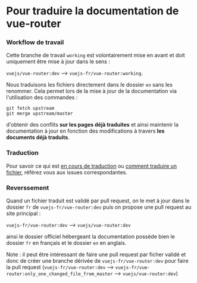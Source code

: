 # Pour traduire la documentation de vue-router

### Workflow de travail

Cette branche de travail `working` est volontairement mise en avant et doit uniquement être mise à jour dans le sens :

`vuejs/vue-router:dev` --> `vuejs-fr/vue-router:working`.

Nous traduisons les fichiers directement dans le dossier `en` sans les renommer. Cela permet lors de la mise à jour de la documentation via l'utilisation des commandes :

```
git fetch upstream
git merge upstream/master
```

d'obtenir des conflits **sur les pages déjà traduites** et ainsi maintenir la documentation à jour en fonction des modifications à travers **les documents déjà traduits**.

### Traduction

Pour savoir ce qui est [en cours de traduction](https://github.com/vuejs-fr/vue-router/issues/1) ou [comment traduire un fichier](https://github.com/vuejs-fr/vue-router/issues/2), référez vous aux issues correspondantes.

### Reverssement

Quand un fichier traduit est validé par pull request, on le met à jour dans le dossier `fr` de `vuejs-fr/vue-router:dev` puis on propose une pull request au site principal :

`vuejs-fr/vue-router:dev` --> `vuejs/vue-router:dev`

ainsi le dossier officiel hébergeant la documentation possède bien le dossier `fr` en français et le dossier `en` en anglais.

Note : il peut être intéressant de faire une pull request par ficher validé et donc de créer une branche dérivée de `vuejs-fr/vue-router:dev` pour faire la pull request (`vuejs-fr/vue-router:dev` --> `vuejs-fr/vue-router:only_one_changed_file_from_master` --> `vuejs/vue-router:dev`)

